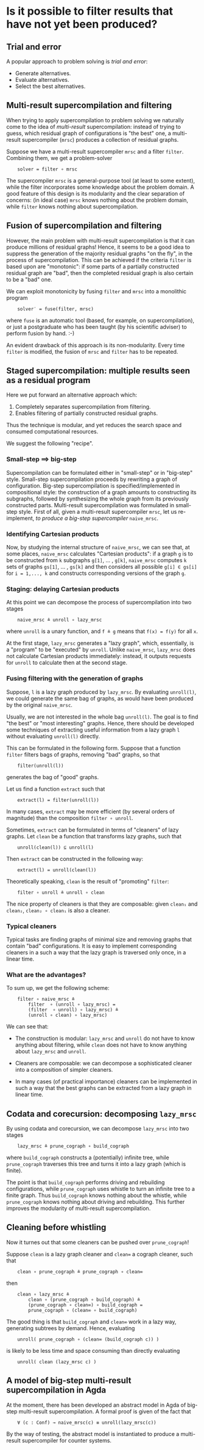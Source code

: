 # Is it possible to filter results that have not yet been produced?

## Trial and error

A popular approach to problem solving is _trial and error_:

* Generate alternatives.
* Evaluate alternatives.
* Select the best alternatives.

## Multi-result supercompilation and filtering

When trying to apply supercompilation to problem solving we naturally come to 
the idea of _multi-result_ supercompilation: instead of trying to guess, which 
residual graph of configurations is "the best" one, a multi-result supercompiler 
(`mrsc`) produces a collection of residual graphs.

Suppose we have a multi-result supercompiler `mrsc` and a filter `filter`. 
Combining them, we get a problem-solver

```text
    solver = filter ∘ mrsc
```

The supercompiler `mrsc` is a general-purpose tool (at least to some extent), 
while the filter incorporates some knowledge about the problem domain. A good 
feature of this design is its modularity and the clear separation of concerns: 
(in ideal case) `mrsc` knows nothing about the problem domain, while `filter` 
knows nothing about supercompilation.

## Fusion of supercompilation and filtering

However, the main problem with multi-result supercompilation is that it can 
produce millions of residual graphs! Hence, it seems to be a good idea to 
suppress the generation of the majority residual graphs "on the fly", in the 
process of supercompilation. This can be achieved if the criteria `filter` is 
based upon are "monotonic": if some parts of a partially constructed residual 
graph are "bad", then the completed residual graph is also certain to be a "bad" 
one.

We can exploit monotonicity by fusing `filter` and `mrsc` into a monolithic 
program

```text
    solver′ = fuse(filter, mrsc)
```

where `fuse` is an automatic tool (based, for example, on supercompilation), or 
just a postgraduate who has been taught (by his scientific adviser) to perform 
fusion by hand. :-)

An evident drawback of this approach is its non-modularity. Every time `filter` 
is modified, the fusion of `mrsc` and `filter` has to be repeated.

## Staged supercompilation: multiple results seen as a residual program

Here we put forward an alternative approach which:

1. Completely separates supercompilation from filtering.
2. Enables filtering of partially constructed residual graphs.

Thus the technique is modular, and yet reduces the search space and consumed 
computational resources.

We suggest the following "recipe".

### Small-step ⟹ big-step

Supercompilation can be formulated either in "small-step" or in "big-step" 
style. Small-step supercompilation proceeds by rewriting a graph of 
configuration. Big-step supercompilation is specified/implemented in 
compositional style: the construction of a graph amounts to constructing its 
subgraphs, followed by synthesizing the whole graph from its previously 
constructed parts. Multi-result supercompilation was formulated in small-step 
style. First of all, given a multi-result supercompiler `mrsc`, let us 
re-implement, _to produce a big-step supercompiler_ `naive_mrsc`.

### Identifying Cartesian products

Now, by studying the internal structure of `naive_mrsc`, we can see that, at 
some places, `naive_mrsc` calculates "Cartesian products": if a graph `g` is to 
be constructed from `k` subgraphs `g[1]`, ... , `g[k]`, `naive_mrsc` computes `k` 
sets of graphs `gs[1]`, ... , `gs[k]` and then considers all possible
`g[i] ∈ gs[i]` for `i = 1,..., k` and constructs corresponding versions of
the graph `g`.

### Staging: delaying Cartesian products

At this point we can decompose the process of supercompilation into two stages

```text
    naive_mrsc ≗ unroll ∘ lazy_mrsc
```

where `unroll` is a unary function, and `f ≗ g` means that `f(x) = f(y)`
for all `x`.

At the first stage, `lazy_mrsc` generates a "lazy graph", which, essentially, is 
a "program" to be "executed" by `unroll`. Unlike `naive_mrsc`, `lazy_mrsc` 
does not calculate Cartesian products immediately: instead, it outputs requests 
for `unroll` to calculate then at the second stage.

### Fusing filtering with the generation of graphs

Suppose, `l` is a lazy graph produced by `lazy_mrsc`. By evaluating `unroll(l)`,
we could generate the same bag of graphs, as would have been produced by 
the original `naive_mrsc`.

Usually, we are not interested in the whole bag `unroll(l)`.
The goal is to find "the best" or "most interesting" graphs.
Hence, there should be developed some techniques of extracting
useful information from a lazy graph `l` without evaluating
`unroll(l)` directly.

This can be formulated in the following form.
Suppose that a function `filter` filters bags of graphs,
removing "bad" graphs, so that

```text
    filter(unroll(l))
```

generates the bag of "good" graphs.

Let us find a function `extract` such that

```text
    extract(l) = filter(unroll(l))
```

In many cases, `extract` may be more efficient (by several orders
of magnitude) than the composition `filter ∘ unroll`.

Sometimes, `extract` can be formulated in terms of "cleaners" of
lazy graphs. Let `clean` be a function that transforms lazy graphs,
such that

```text
    unroll(clean(l)) ⊆ unroll(l)
```

Then `extract` can be constructed in the following way:

```text
    extract(l) = unroll(clean(l))
```

Theoretically speaking, `clean` is the result of "promoting" `filter`:

```text
    filter ∘ unroll ≗ unroll ∘ clean
```

The nice property of cleaners is that they are composable:
given `clean₁` and `clean₂`, `clean₂ ∘ clean₁` is also a cleaner.

### Typical cleaners

Typical tasks are finding graphs of minimal size and removing graphs that 
contain "bad" configurations. It is easy to implement corresponding cleaners in 
a such a way that the lazy graph is traversed only once, in a linear time.

### What are the advantages?

To sum up, we get the following scheme:

```text
    filter ∘ naive_mrsc ≗
        filter  ∘ (unroll ∘ lazy_mrsc) =
        (filter  ∘ unroll) ∘ lazy_mrsc) ≗
        (unroll ∘ clean) ∘ lazy_mrsc)
```

We can see that:

* The construction is modular: `lazy_mrsc` and `unroll` do not have to know 
  anything about filtering, while `clean` does not have to know anything about 
  `lazy_mrsc` and `unroll`.

* Cleaners are composable: we can decompose a sophisticated cleaner into a 
  composition of simpler cleaners.

* In many cases (of practical importance) cleaners can be implemented in such a 
  way that the best graphs can be extracted from a lazy graph in linear time.

## Codata and corecursion: decomposing `lazy_mrsc`

By using codata and corecursion, we can decompose `lazy_mrsc` into two stages

```text
    lazy_mrsc ≗ prune_cograph ∘ build_cograph
```

where `build_cograph` constructs a (potentially) infinite tree, while
`prune_cograph` traverses this tree and turns it into a lazy graph
(which is finite).

The point is that `build_cograph` performs driving and rebuilding
configurations, while `prune_cograph` uses whistle to turn an infinite tree
to a finite graph. Thus `build_cograph` knows nothing about the whistle, while
`prune_cograph` knows nothing about driving and rebuilding. This further
improves the modularity of multi-result supercompilation.

## Cleaning before whistling

Now it turnes out that some cleaners can be pushed over `prune_cograph`!

Suppose `clean` is a lazy graph cleaner and `clean∞` a cograph cleaner, such that

```text
    clean ∘ prune_cograph ≗ prune_cograph ∘ clean∞
```

then 

```text
    clean ∘ lazy_mrsc ≗
        clean ∘ (prune_cograph ∘ build_cograph) ≗
        (prune_cograph ∘ clean∞) ∘ build_cograph =
        prune_cograph ∘ (clean∞ ∘ build_cograph)
```

The good thing is that `build_cograph` and `clean∞` work in a lazy way,
generating subtrees by demand. Hence, evaluating

```text
    unroll( prune_cograph ∘ (clean∞ (build_cograph c)) )
```

is likely to be less time and space consuming than directly evaluating

```text
    unroll( clean (lazy_mrsc c) )
```

## A model of big-step multi-result supercompilation in Agda

At the moment, there has been developed an abstract model in Agda of big-step 
multi-result supercompilation. A formal proof is given of the fact that

```text
    ∀ (c : Conf) → naive_mrsc(c) ≡ unroll(lazy_mrsc(c))
```

By the way of testing, the abstract model is instantiated to produce a 
multi-result supercompiler for counter systems.
